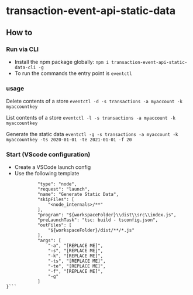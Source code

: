 # transaction-event-api-static-data

## How to

### Run via CLI

- Install the npm package globally: ```npm i transaction-event-api-static-data-cli -g```
- To run the commands the entry point is ```eventctl```

### usage

Delete contents of a store
```eventctl -d -s transactions -a myaccount -k myaccountkey```

List contents of a store
```eventctl -l -s transactions -a myaccount -k myaccountkey```

Generate the static data
```eventctl -g -s transactions -a myaccount -k myaccountkey -ts 2020-01-01 -te 2021-01-01 -f 20```

### Start (VScode configuration)

- Create a VSCode launch config
- Use the following template

```{
            "type": "node",
            "request": "launch",
            "name": "Generate Static Data",
            "skipFiles": [
                "<node_internals>/**"
            ],
            "program": "${workspaceFolder}\\dist\\src\\index.js",
            "preLaunchTask": "tsc: build - tsconfig.json",
            "outFiles": [
                "${workspaceFolder}/dist/**/*.js"
            ],
            "args": [
                "-a", "[REPLACE ME]",
                "-s", "[REPLACE ME]",
                "-k", "[REPLACE ME]",
                "-ts", "[REPLACE ME]",
                "-te", "[REPLACE ME]",
                "-f", "[REPLACE ME]",
                "-g"
            ]
}```
